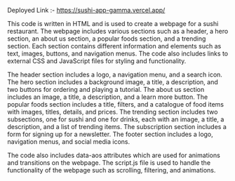 Deployed Link :- https://sushi-app-gamma.vercel.app/

This code is written in HTML and is used to create a webpage for a sushi restaurant. The webpage includes various sections such as a header, a hero section, an about us section, a popular foods section, and a trending section. Each section contains different information and elements such as text, images, buttons, and navigation menus. The code also includes links to external CSS and JavaScript files for styling and functionality.

The header section includes a logo, a navigation menu, and a search icon. The hero section includes a background image, a title, a description, and two buttons for ordering and playing a tutorial. The about us section includes an image, a title, a description, and a learn more button. The popular foods section includes a title, filters, and a catalogue of food items with images, titles, details, and prices. The trending section includes two subsections, one for sushi and one for drinks, each with an image, a title, a description, and a list of trending items. The subscription section includes a form for signing up for a newsletter. The footer section includes a logo, navigation menus, and social media icons.

The code also includes data-aos attributes which are used for animations and transitions on the webpage. The script.js file is used to handle the functionality of the webpage such as scrolling, filtering, and animations.
